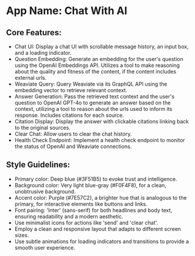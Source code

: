# **App Name**: Chat With AI

## Core Features:

- Chat UI: Display a chat UI with scrollable message history, an input box, and a loading indicator.
- Question Embedding: Generate an embedding for the user's question using the OpenAI Embeddings API. Utilizes a tool to make reasoning about the quality and fitness of the content, if the content includes external urls.
- Weaviate Query: Query Weaviate via its GraphQL API using the embedding vector to retrieve relevant context.
- Answer Generation: Pass the retrieved text context and the user's question to OpenAI GPT-4o to generate an answer based on the context, utilizing a tool to reason about the urls used to inform its response. Includes citations for each source.
- Citation Display: Display the answer with clickable citations linking back to the original sources.
- Clear Chat: Allow users to clear the chat history.
- Health Check Endpoint: Implement a health check endpoint to monitor the status of OpenAI and Weaviate connections.

## Style Guidelines:

- Primary color: Deep blue (#3F51B5) to evoke trust and intelligence.
- Background color: Very light blue-gray (#F0F4F8), for a clean, unobtrusive background.
- Accent color: Purple (#7E57C2), a brighter hue that is analogous to the primary, for interactive elements like buttons and links.
- Font pairing: 'Inter' (sans-serif) for both headlines and body text, ensuring readability and a modern aesthetic.
- Use minimalist icons for actions like 'send' and 'clear chat'.
- Employ a clean and responsive layout that adapts to different screen sizes.
- Use subtle animations for loading indicators and transitions to provide a smooth user experience.